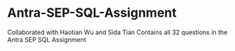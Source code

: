 # Antra-SEP-SQL-Assignment
Collaborated with Haotian Wu and Sida Tian
Contains all 32 questions in the Antra SEP SQL Assignment
